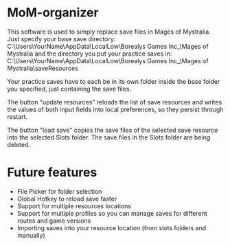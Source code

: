 # MoM-organizer

This software is used to simply replace save files in Mages of Mystralia.
Just specify your base save directory: C:\Users\YourName\AppData\LocalLow\Borealys Games Inc_\Mages of Mystralia
and the directory you put your practice saves in: C:\Users\YourName\AppData\LocalLow\Borealys Games Inc_\Mages of Mystralia\saveResources

Your practice saves have to each be in its own folder inside the base folder you specified, just containing the save files.

The button "update resources" reloads the list of save resources and writes the values of both input fields into local preferences, so they persist through restart.

The button "load save" copies the save files of the selected save resource into the selected Slots folder. The save files in the Slots folder are being deleted.

# Future features

<ul>
  <li>File Picker for folder selection</li>
  <li>Global Hotkey to reload save faster</li>
  <li>Support for multiple resources locations</li>
  <li>Support for multiple profiles so you can manage saves for different routes and game versions</li>
  <li>Importing saves into your resource location (from slots folders and manually)</li>
</ul>
